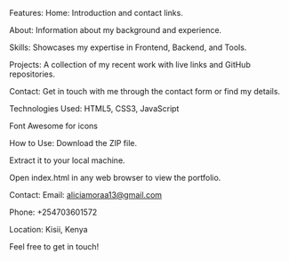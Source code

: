 Features:
Home: Introduction and contact links.

About: Information about my background and experience.

Skills: Showcases my expertise in Frontend, Backend, and Tools.

Projects: A collection of my recent work with live links and GitHub repositories.

Contact: Get in touch with me through the contact form or find my details.

Technologies Used:
HTML5, CSS3, JavaScript

Font Awesome for icons


How to Use:
Download the ZIP file.

Extract it to your local machine.

Open index.html in any web browser to view the portfolio.

Contact:
Email: aliciamoraa13@gmail.com 

Phone: +254703601572

Location: Kisii, Kenya

Feel free to get in touch!
